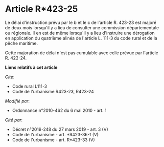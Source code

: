 # Article R*423-25

Le délai d'instruction prévu par le b et le c de l'article R. 423-23 est majoré de deux mois lorsqu'il y a lieu de consulter
une commission départementale ou régionale. Il en est de même lorsqu'il y a lieu d'instruire une dérogation en application du
quatrième alinéa de l'article L. 111-3 du code rural et de la pêche maritime.

Cette majoration de délai n'est pas cumulable avec celle prévue par l'article R. 423-24.

**Liens relatifs à cet article**

_Cite_:

  - Code rural L111-3
  - Code de l'urbanisme R423-23, R423-24

_Modifié par_:

  - Ordonnance n°2010-462 du 6 mai 2010 - art. 1

_Cité par_:

  - Décret n°2019-248 du 27 mars 2019 - art. 3 (V)
  - Code de l'urbanisme - art. *R423-36-1 (V)
  - Code de l'urbanisme - art. R*423-33 (V)
